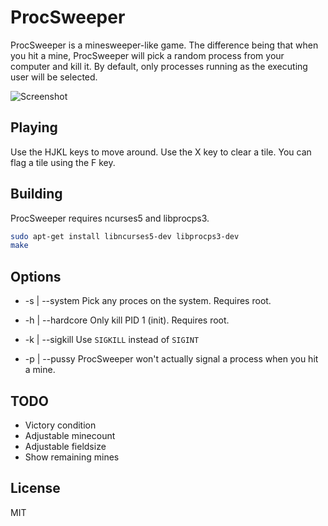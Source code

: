 ProcSweeper
===========

ProcSweeper is a minesweeper-like game. The difference being that when you hit
a mine, ProcSweeper will pick a random process from your computer and kill it.
By default, only processes running as the executing user will be selected.

![Screenshot](https://polyfloyd.net/data/file/dNcPHkDmj4gpxRT7iJ3fbQ/ProcSweeper%20Screenshot.png)

## Playing
Use the HJKL keys to move around. Use the X key to clear a tile. You can flag a
tile using the F key.

## Building
ProcSweeper requires ncurses5 and libprocps3.
```sh
sudo apt-get install libncurses5-dev libprocps3-dev
make
```

## Options
* -s | --system
  Pick any proces on the system. Requires root.

* -h | --hardcore
  Only kill PID 1 (init). Requires root.

* -k | --sigkill
  Use `SIGKILL` instead of `SIGINT`

* -p | --pussy
  ProcSweeper won't actually signal a process when you hit a mine.

## TODO
* Victory condition
* Adjustable minecount
* Adjustable fieldsize
* Show remaining mines

## License
MIT
